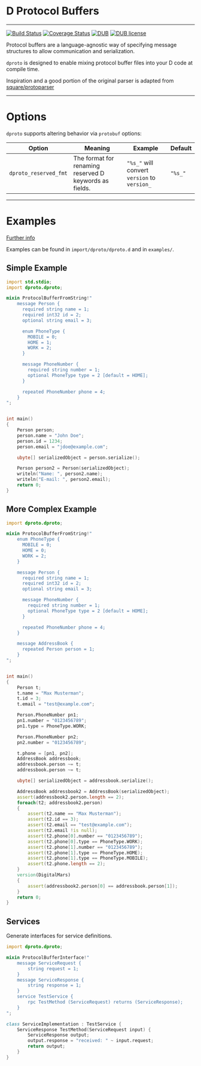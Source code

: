 # D Protocol Buffers

----

[![Build Status](https://travis-ci.org/msoucy/dproto.svg?branch=master)](https://travis-ci.org/msoucy/dproto)
[![Coverage Status](https://coveralls.io/repos/msoucy/dproto/badge.svg?branch=master)](https://coveralls.io/r/msoucy/dproto)
[![DUB](https://img.shields.io/dub/dt/dproto/latest.svg)](http://code.dlang.org/packages/dproto)
[![DUB license](https://img.shields.io/dub/l/dproto.svg)](http://code.dlang.org/packages/dproto)

Protocol buffers are a language-agnostic way of specifying message structures to allow communication and serialization.

`dproto` is designed to enable mixing protocol buffer files into your D code at compile time.

Inspiration and a good portion of the original parser is adapted from [square/protoparser](http://github.com/square/protoparser)

----

# Options

`dproto` supports altering behavior via `protobuf` options:

| Option                | Meaning                                                | Example                                      | Default |
|-----------------------|--------------------------------------------------------|----------------------------------------------|---------|
| `dproto_reserved_fmt` | The format for renaming reserved D keywords as fields. | `"%s_"` will convert `version` to `version_` | `"%s_"` |

----

# Examples

[Further info](https://developers.google.com/protocol-buffers/docs/overview)

Examples can be found in `import/dproto/dproto.d` and in `examples/`.

## Simple Example

```d
import std.stdio;
import dproto.dproto;

mixin ProtocolBufferFromString!"
	message Person {
	  required string name = 1;
	  required int32 id = 2;
	  optional string email = 3;

	  enum PhoneType {
		MOBILE = 0;
		HOME = 1;
		WORK = 2;
	  }

	  message PhoneNumber {
		required string number = 1;
		optional PhoneType type = 2 [default = HOME];
	  }

	  repeated PhoneNumber phone = 4;
	}
";


int main()
{
	Person person;
	person.name = "John Doe";
	person.id = 1234;
	person.email = "jdoe@example.com";

	ubyte[] serializedObject = person.serialize();

	Person person2 = Person(serializedObject);
	writeln("Name: ", person2.name);
	writeln("E-mail: ", person2.email);
	return 0;
}
```

## More Complex Example

```d
import dproto.dproto;

mixin ProtocolBufferFromString!"
	enum PhoneType {
	  MOBILE = 0;
	  HOME = 0;
	  WORK = 2;
	}

	message Person {
	  required string name = 1;
	  required int32 id = 2;
	  optional string email = 3;

	  message PhoneNumber {
		required string number = 1;
		optional PhoneType type = 2 [default = HOME];
	  }

	  repeated PhoneNumber phone = 4;
	}

	message AddressBook {
	  repeated Person person = 1;
	}
";


int main()
{
	Person t;
	t.name = "Max Musterman";
	t.id = 3;
	t.email = "test@example.com";

	Person.PhoneNumber pn1;
	pn1.number = "0123456789";
	pn1.type = PhoneType.WORK;

	Person.PhoneNumber pn2;
	pn2.number = "0123456789";

	t.phone = [pn1, pn2];
	AddressBook addressbook;
	addressbook.person ~= t;
	addressbook.person ~= t;

	ubyte[] serializedObject = addressbook.serialize();

	AddressBook addressbook2 = AddressBook(serializedObject);
	assert(addressbook2.person.length == 2);
	foreach(t2; addressbook2.person)
	{
		assert(t2.name == "Max Musterman");
		assert(t2.id == 3);
		assert(t2.email == "test@example.com");
		assert(t2.email !is null);
		assert(t2.phone[0].number == "0123456789");
		assert(t2.phone[0].type == PhoneType.WORK);
		assert(t2.phone[1].number == "0123456789");
		assert(t2.phone[1].type == PhoneType.HOME);
		assert(t2.phone[1].type == PhoneType.MOBILE);
		assert(t2.phone.length == 2);
	}
	version(DigitalMars)
	{
		assert(addressbook2.person[0] == addressbook.person[1]);
	}
	return 0;
}
```


## Services

Generate interfaces for service definitions.

```d
import dproto.dproto;

mixin ProtocolBufferInterface!"
	message ServiceRequest {
		string request = 1;
	}
	message ServiceResponse {
		string response = 1;
	}
	service TestService {
		rpc TestMethod (ServiceRequest) returns (ServiceResponse);
	}
";

class ServiceImplementation : TestService {
	ServiceResponse TestMethod(ServiceRequest input) {
		ServiceResponse output;
		output.response = "received: " ~ input.request;
		return output;
	}
}
```
